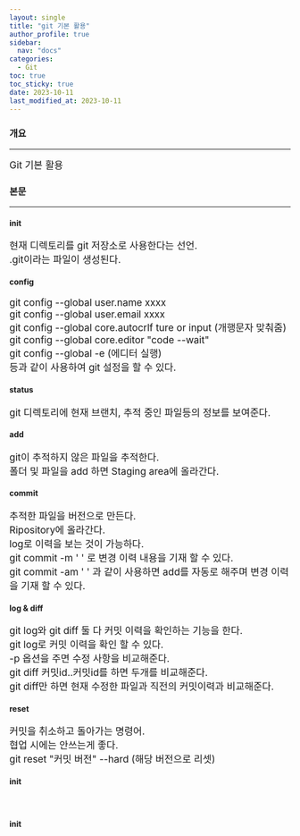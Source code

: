 ```yaml
---
layout: single
title: "git 기본 활용"
author_profile: true
sidebar:
  nav: "docs"
categories:
  - Git
toc: true
toc_sticky: true
date: 2023-10-11
last_modified_at: 2023-10-11
---
```


### 개요

---

<span style="font-size:13pt">
Git 기본 활용<br/>
</span>

### 본문

---

#### init

<span style="font-size:13pt">
현재 디렉토리를 git 저장소로 사용한다는 선언.<br/>
.git이라는 파일이 생성된다.<br/>
</span>

#### config

<span style="font-size:13pt">
git config --global user.name xxxx<br/>
git config --global user.email xxxx<br/>
git config --global core.autocrlf ture or input (개행문자 맞춰줌)<br/>
git config --global core.editor "code --wait"<br/>
git config --global -e (에디터 실행)<br/>
등과 같이 사용하여 git 설정을 할 수 있다.<br/>
</span>

#### status

<span style="font-size:13pt">
git 디렉토리에 현재 브랜치, 추적 중인 파일등의 정보를 보여준다.<br/>
</span>

#### add

<span style="font-size:13pt">
git이 추적하지 않은 파일을 추적한다.<br/>
폴더 및 파일을 add 하면 Staging area에 올라간다.<br/>
</span>

#### commit

<span style="font-size:13pt">
추적한 파일을 버전으로 만든다.<br/>
Ripository에 올라간다.<br/>
log로 이력을 보는 것이 가능하다.<br/>
git commit -m ' ' 로 변경 이력 내용을 기재 할 수 있다.<br/>
git commit -am ' ' 과 같이 사용하면 add를 자동로 해주며 변경 이력을 기재 할 수 있다.<br/>
</span>

#### log & diff

<span style="font-size:13pt">
git log와 git diff 둘 다 커밋 이력을 확인하는 기능을 한다.<br/>
git log로 커밋 이력을 확인 할 수 있다.<br/>
-p 옵션을 주면 수정 사항을 비교해준다.<br/>
git diff 커밋id..커밋id를 하면 두개를 비교해준다.<br/>
git diff만 하면 현재 수정한 파일과 직전의 커밋이력과 비교해준다.<br/>
</span>

#### reset

<span style="font-size:13pt">
커밋을 취소하고 돌아가는 명령어.<br/>
협업 시에는 안쓰는게 좋다.<br/>
git reset "커밋 버전" --hard (해당 버전으로 리셋)<br/>
</span>

#### init

<span style="font-size:13pt">
<br/>
</span>

#### init

<span style="font-size:13pt">
<br/>
</span>